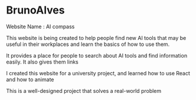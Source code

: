 # BrunoAlves


Website Name : AI compass

This website is being created to help people find new AI tools that may be useful in their workplaces and learn the basics of how to use them.

It provides a place for people to search about AI tools and find information easily. It also gives them links

I created this website for a university project, and learned how to use React and how to animate

This is a well-designed project that solves a real-world problem
